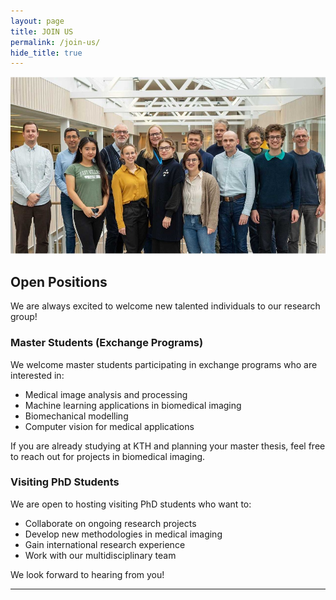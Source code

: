 ```yaml
---
layout: page
title: JOIN US
permalink: /join-us/
hide_title: true
---
```

![Moreno's Lab](assets/about/group.jpg)

## **Open Positions**

We are always excited to welcome new talented individuals to our research group!

### Master Students (Exchange Programs)

We welcome master students participating in exchange programs who are interested in:
- Medical image analysis and processing
- Machine learning applications in biomedical imaging
- Biomechanical modelling
- Computer vision for medical applications

If you are already studying at KTH and planning your master thesis, feel free to reach out for projects in biomedical imaging.

### Visiting PhD Students

We are open to hosting visiting PhD students who want to:
- Collaborate on ongoing research projects
- Develop new methodologies in medical imaging
- Gain international research experience
- Work with our multidisciplinary team


We look forward to hearing from you!

---
